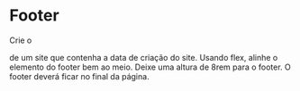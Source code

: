 # Footer

Crie o <footer> de um site que contenha a data de criação do site.
Usando flex, alinhe o elemento do footer bem ao meio.
Deixe uma altura de 8rem para o footer.
O footer deverá ficar no final da página.